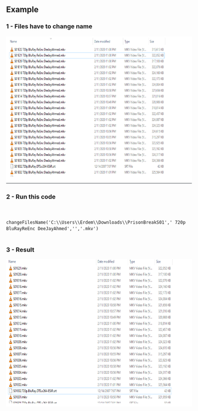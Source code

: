 ## Example
### 1 - Files have to change name
<p align="center">
  <img height=400 width=600 src="example_screenshot.png">
</p>

### 2 - Run this code
<br/>
<code>
changeFilesName('C:\\Users\\Erdem\\Downloads\\PrisonBreakS01',' 720p BluRayReEnc DeeJayAhmed','','.mkv')
</code>
<br/>

### 3 - Result
<p align="center">
  <img height=400 width=600 src="example_screenshot2.png">
</p>
